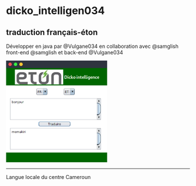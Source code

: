 # dicko_intelligen034

## traduction français-éton 

Développer en java par @Vulgane034 en collaboration avec @samglish
front-end @samglish et back-end @Vulgane034
<p align="left">
<img src="ETON.png" width="55%"/>
</p>

<hr>
Langue locale du centre Cameroun